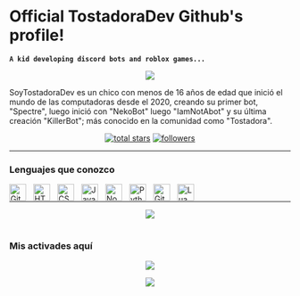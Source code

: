 # Official TostadoraDev Github's profile!

**`A kid developing discord bots and roblox games...`**


<p align="center">
<img src="https://readme-typing-svg.demolab.com?font=Fira+Code&pause=1000&width=435&lines=%2B2+a%C3%B1os+en+programaci%C3%B3n+b%C3%A1sica;Desarrollador+de+FlufflyCat+%26+Lunal;Owner+De+killerBot+y+StromReach" /></a>
</p>


SoyTostadoraDev es un chico con menos de 16 años de edad que inició el mundo de las computadoras desde el 2020, creando su primer bot, "Spectre", luego inició con "NekoBot" luego "IamNotAbot" y su última creación "KillerBot"; más conocido en la comunidad como "Tostadora".

<p align="center">
  <!--<a href="https://discord.gg/79ucHtZn5w"><img alt="Discord" title="Discord" src="https://img.shields.io/badge/-Discord-7289DA?style=for-the-badge&logo=discord&logoColor=white"/></a>
  <a href="https://www.youtube.com/c/Thinkright20"><img alt="Youtube" title="Youtube" src="https://img.shields.io/badge/-Youtube-FF0000?style=for-the-badge&logo=youtube&logoColor=white"/></a>-->

<a href="https://github.com/TostadoraDev?tab=repositories&sort=stargazers">
    <img alt="total stars" title="Total stars on GitHub" src="https://custom-icon-badges.demolab.com/github/stars/TostadoraDev?color=B8B92B&style=for-the-badge&labelColor=959532&logo=star"/></a>
   <a href="https://github.com/TostadoraDev"><img alt="followers" title="Follow me on Github" src="https://img.shields.io/github/followers/TostadoraDev?color=236ad3&style=for-the-badge&logo=github&label=Follow"/></a>
 </p>

---

### Lenguajes que conozco

<img align="left" alt="Git" width="30px" style="padding-right:10px;" src="https://cdn.jsdelivr.net/gh/devicons/devicon/icons/git/git-original.svg" />
<img align="left" alt="HTML" width="30px" style="padding-right:10px;" src="https://cdn.jsdelivr.net/gh/devicons/devicon/icons/html5/html5-plain.svg" />
<img align="left" alt="CSS" width="30px" style="padding-right:10px;" src="https://cdn.jsdelivr.net/gh/devicons/devicon/icons/css3/css3-plain.svg" />
<img align="left" alt="JavaScript" width="30px" style="padding-right:10px;" src="https://cdn.jsdelivr.net/gh/devicons/devicon/icons/javascript/javascript-plain.svg" />
<img align="left" alt="NodeJS" width="30px" style="padding-right:10px;" src="https://cdn.jsdelivr.net/gh/devicons/devicon/icons/nodejs/nodejs-original.svg" />
<img align="left" alt="Python" width="30px" style="padding-right:10px;" src="https://cdn.jsdelivr.net/gh/devicons/devicon/icons/python/python-plain.svg" />
<img align="left" alt="GitHub" width="30px" style="padding-right:10px;" src="https://cdn.jsdelivr.net/gh/devicons/devicon/icons/github/github-original.svg" />
<img align="left" alt="Lua" width="30px" style="padding-right:10px;" src="https://cdn.jsdelivr.net/gh/devicons/devicon/icons/lua/lua-plain.svg" />
<br />


---

<p align="center">
<img src="https://github-readme-stats.vercel.app/api/top-langs/?username=tostadoradev&layout=compact&theme=dark" /></a>
</p>

#
 
### Mis activades aquí

<p align="center">
<img src="https://github-readme-streak-stats.herokuapp.com/?user=TostadoraDev&theme=dark&hide_border=true&stroke=f53b3b" /></a>
</p>

<p align="center">
<img src="https://github-readme-stats.vercel.app/api?username=tostadoradev&show_icons=true&layout=compact&theme=dark" /></a>
</p>



<!--
**TostadoraDev/tostadoradev** is a ✨ _special_ ✨ repository because its `README.md` (this file) appears on your GitHub profile.

Here are some ideas to get you started:

- 🔭 I’m currently working on ...
- 🌱 I’m currently learning ...
- 👯 I’m looking to collaborate on ...
- 🤔 I’m looking for help with ...
- 💬 Ask me about ...
- 📫 How to reach me: ...
- 😄 Pronouns: ...
- ⚡ Fun fact: ...
-->
